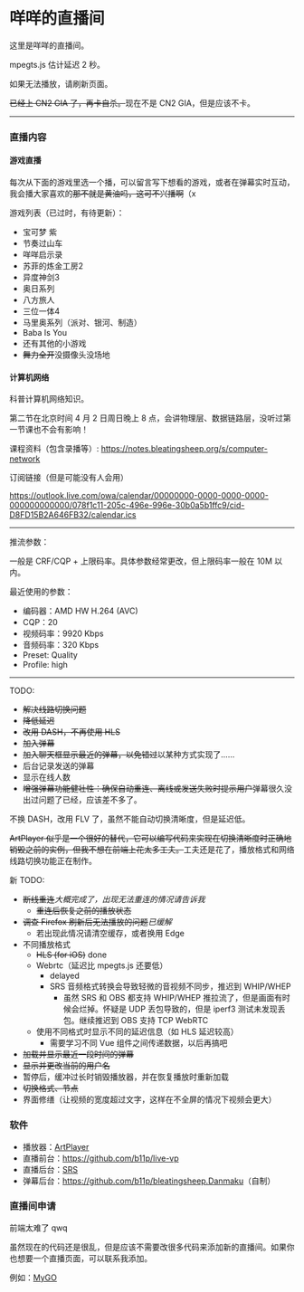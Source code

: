 # 咩咩的直播间

这里是咩咩的直播间。

<Live></Live>

mpegts.js 估计延迟 2 秒。

如果无法播放，请刷新页面。

~~已经上 CN2 GIA 了，再卡自杀。~~现在不是 CN2 GIA，但是应该不卡。

---
### 直播内容
#### 游戏直播
每次从下面的游戏里选一个播，可以留言写下想看的游戏，或者在弹幕实时互动，我会播大家喜欢的~~那不就是黄油吗，这可不兴播啊~~（x

游戏列表（已过时，有待更新）：

- 宝可梦 紫
- 节奏过山车
- 咩咩启示录
- 苏菲的炼金工房2
- 异度神剑3
- 奥日系列
- 八方旅人
- 三位一体4
- 马里奥系列（派对、银河、制造）
- Baba Is You
- 还有其他的小游戏
- ~~舞力全开~~没摄像头没场地

#### 计算机网络
科普计算机网络知识。

第二节在北京时间 4 月 2 日周日晚上 8 点，会讲物理层、数据链路层，没听过第一节课也不会有影响！

课程资料（包含录播等）: https://notes.bleatingsheep.org/s/computer-network

订阅链接（但是可能没有人会用）

https://outlook.live.com/owa/calendar/00000000-0000-0000-0000-000000000000/078f1c11-205c-496e-996e-30b0a5b1ffc9/cid-D8FD15B2A646FB32/calendar.ics

---
推流参数：

一般是 CRF/CQP + 上限码率。具体参数经常更改，但上限码率一般在 10M 以内。

最近使用的参数：

- 编码器：AMD HW H.264 (AVC)
- CQP：20
- 视频码率：9920 Kbps
- 音频码率：320 Kbps
- Preset: Quality
- Profile: high

---
TODO:

- ~~解决线路切换问题~~
- ~~降低延迟~~
- ~~改用 DASH，不再使用 HLS~~
- ~~加入弹幕~~
- ~~加入聊天框显示最近的弹幕，以免错过~~以某种方式实现了……
- 后台记录发送的弹幕
- 显示在线人数
- ~~增强弹幕功能健壮性：确保自动重连、离线或发送失败时提示用户~~弹幕很久没出过问题了已经，应该差不多了。

不换 DASH，改用 FLV 了，虽然不能自动切换清晰度，但是延迟低。

~~ArtPlayer 似乎是一个很好的替代，它可以编写代码来实现在切换清晰度时正确地销毁之前的实例，但我不想在前端上花太多工夫。~~<span />工夫还是花了，播放格式和网络线路切换功能正在制作。

新 TODO:

- ~~断线重连~~*大概完成了，出现无法重连的情况请告诉我*
    - ~~重连后恢复之前的播放状态~~
- ~~调查 Firefox 刷新后无法播放的问题~~*已缓解*
    - 若出现此情况请清空缓存，或者换用 Edge
- 不同播放格式
    - ~~HLS (for iOS)~~ done
    - Webrtc（延迟比 mpegts.js 还要低）
        - delayed
        - SRS 音频格式转换会导致轻微的音视频不同步，推迟到 WHIP/WHEP
            - 虽然 SRS 和 OBS 都支持 WHIP/WHEP 推拉流了，但是画面有时候会烂掉。怀疑是 UDP 丢包导致的，但是 iperf3 测试未发现丢包。继续推迟到 OBS 支持 TCP WebRTC
    - 使用不同格式时显示不同的延迟信息（如 HLS 延迟较高）
        - 需要学习不同 Vue 组件之间传递数据，以后再搞吧
- ~~加载并显示最近一段时间的弹幕~~
- ~~显示并更改当前的用户名~~
- 暂停后，缓冲过长时销毁播放器，并在恢复播放时重新加载
- ~~切换格式、节点~~
- 界面修缮（让视频的宽度超过文字，这样在不全屏的情况下视频会更大）

### 软件

- 播放器：[ArtPlayer](https://artplayer.org/document/)
- 直播前台：<https://github.com/b11p/live-vp>
- 直播后台：[SRS](https://github.com/ossrs/srs)
- 弹幕后台：<https://github.com/b11p/bleatingsheep.Danmaku>（自制）

### 直播间申请

前端太难了 qwq

虽然现在的代码还是很乱，但是应该不需要改很多代码来添加新的直播间。如果你也想要一个直播页面，可以联系我添加。

例如：[MyGO](/MyGO/README.md)